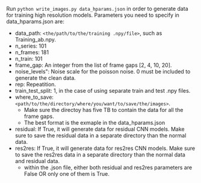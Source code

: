 Run `python write_images.py data_hparams.json` in order to generate data for training high resolution models.
Parameters you need to specify in data_hparams.json are:
- data_path: `<the/path/to/the/training .npy/file>`, such as Training_ab.npy.
- n_series: 101
- n_frames: 181
- n_train: 101
- frame_gap: An integer from the list of frame gaps [2, 4, 10, 20].
- noise_levels": Noise scale for the poisson noise. 0 must be included to generate the clean data.
- rep: Repeatition.
- train_test_split: 1, in the case of using separate train and test .npy files.
- where_to_save: `<path/to/the/directory/where/you/want/to/save/the/images>`.
    * Make sure the directoy has five TB to contain the data for all the frame gaps.
    * The best format is the exmaple in the data_hparams.json
- residual: If True, it will generate data for residual CNN models. Make sure to save the residual data in a separate directory than the normal data.
- res2res: If True, it will generate data for res2res CNN models. Make sure to save the res2res data in a separate directory than the normal data and residual data.
    * within the .json file, either both residual and res2res parameters are False OR only one of them is True. 
